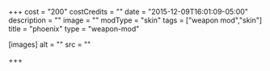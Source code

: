 +++
cost = "200"
costCredits = ""
date = "2015-12-09T16:01:09-05:00"
description = ""
image = ""
modType = "skin"
tags = ["weapon mod","skin"]
title = "phoenix"
type = "weapon-mod"

[images]
  alt = ""
  src = ""

+++
